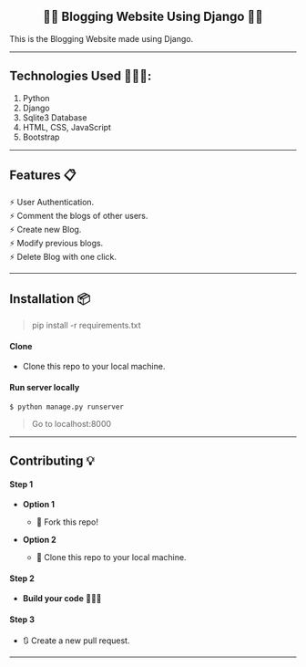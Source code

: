 <h2 align="center">✍🏽 Blogging Website Using Django ✍🏽</h2>

<p>This is the Blogging Website made using Django.</p>

----

## Technologies Used 👨🏽‍💻:
1. Python
2. Django
3. Sqlite3 Database
4. HTML, CSS, JavaScript
5. Bootstrap

---

## Features 📋
⚡️ User Authentication.\
⚡️ Comment the blogs of other users.\
⚡️ Create new Blog.\
⚡️ Modify previous blogs.\
⚡️ Delete Blog with one click.

----



## Installation 📦

>pip install -r requirements.txt

#### Clone

- Clone this repo to your local machine.

#### Run server locally

```shell
$ python manage.py runserver
```
> Go to localhost:8000

----

## Contributing 💡


#### Step 1

- **Option 1**
    - 🍴 Fork this repo!

- **Option 2**
    - 👯 Clone this repo to your local machine.


#### Step 2

- **Build your code** 🔨🔨🔨

#### Step 3

- 🔃 Create a new pull request.




----
